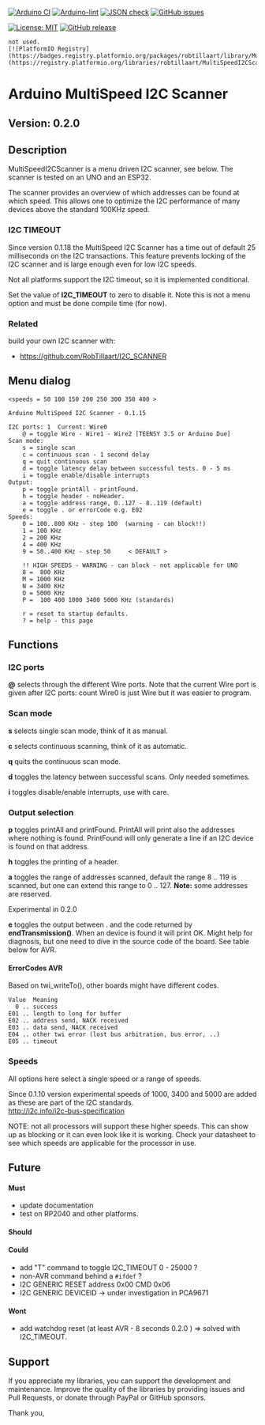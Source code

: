 

[![Arduino CI](https://github.com/RobTillaart/MultiSpeedI2CScanner/workflows/Arduino%20CI/badge.svg)](https://github.com/marketplace/actions/arduino_ci)
[![Arduino-lint](https://github.com/RobTillaart/MultiSpeedI2CScanner/actions/workflows/arduino-lint.yml/badge.svg)](https://github.com/RobTillaart/MultiSpeedI2CScanner/actions/workflows/arduino-lint.yml)
[![JSON check](https://github.com/RobTillaart/MultiSpeedI2CScanner/actions/workflows/jsoncheck.yml/badge.svg)](https://github.com/RobTillaart/MultiSpeedI2CScanner/actions/workflows/jsoncheck.yml)
[![GitHub issues](https://img.shields.io/github/issues/RobTillaart/MultiSpeedI2CScanner.svg)](https://github.com/RobTillaart/MultiSpeedI2CScanner/issues)

[![License: MIT](https://img.shields.io/badge/license-MIT-green.svg)](https://github.com/RobTillaart/MultiSpeedI2CScanner/blob/master/LICENSE)
[![GitHub release](https://img.shields.io/github/release/RobTillaart/MultiSpeedI2CScanner.svg?maxAge=3600)](https://github.com/RobTillaart/MultiSpeedI2CScanner/releases)

```
not used.
[![PlatformIO Registry](https://badges.registry.platformio.org/packages/robtillaart/library/MultiSpeedI2CScanner.svg)](https://registry.platformio.org/libraries/robtillaart/MultiSpeedI2CScanner)
```


# Arduino MultiSpeed I2C Scanner


## Version: 0.2.0


## Description

MultiSpeedI2CScanner is a menu driven I2C scanner, see below.
The scanner is tested on an UNO and an ESP32.

The scanner provides an overview of which addresses can be found 
at which speed. This allows one to optimize the I2C performance of
many devices above the standard 100KHz speed.

### I2C TIMEOUT

Since version 0.1.18 the MultiSpeed I2C Scanner has a time out
of default 25 milliseconds on the I2C transactions. 
This feature prevents locking of the I2C scanner and is large 
enough even for low I2C speeds.

Not all platforms support the I2C timeout, so it is implemented
conditional.

Set the value of **I2C_TIMEOUT** to zero to disable it.
Note this is not a menu option and must be done compile time (for now).


### Related

build your own I2C scanner with:
- https://github.com/RobTillaart/I2C_SCANNER


## Menu dialog

```
<speeds = 50 100 150 200 250 300 350 400 >

Arduino MultiSpeed I2C Scanner - 0.1.15

I2C ports: 1  Current: Wire0
	@ = toggle Wire - Wire1 - Wire2 [TEENSY 3.5 or Arduino Due]
Scan mode:
	s = single scan
	c = continuous scan - 1 second delay
	q = quit continuous scan
	d = toggle latency delay between successful tests. 0 - 5 ms
	i = toggle enable/disable interrupts
Output:
	p = toggle printAll - printFound.
	h = toggle header - noHeader.
	a = toggle address range, 0..127 - 8..119 (default)
	e = toggle . or errorCode e.g. E02
Speeds:
	0 = 100..800 KHz - step 100  (warning - can block!!)
	1 = 100 KHz
	2 = 200 KHz
	4 = 400 KHz
	9 = 50..400 KHz - step 50     < DEFAULT >

	!! HIGH SPEEDS - WARNING - can block - not applicable for UNO
	8 =  800 KHz
	M = 1000 KHz
	N = 3400 KHz
	O = 5000 KHz
	P =  100 400 1000 3400 5000 KHz (standards)

	r = reset to startup defaults.
	? = help - this page
```


## Functions

### I2C ports

**@** selects through the different Wire ports. 
Note that the current Wire port is given after I2C ports: count
Wire0 is just Wire but it was easier to program.

### Scan mode

**s** selects single scan mode, think of it as manual.

**c** selects continuous scanning, think of it as automatic.

**q** quits the continuous scan mode.

**d** toggles the latency between successful scans. 
Only needed sometimes.

**i** toggles disable/enable interrupts, use with care.


### Output selection

**p** toggles printAll and  printFound. 
PrintAll will print also the addresses where nothing is found.
PrintFound will only generate a line if an I2C device is found on that address.

**h** toggles the printing of a header.

**a** toggles the range of addresses scanned, default the range 8 .. 119 is scanned,
but one can extend this range to 0 .. 127. **Note:** some addresses are reserved.

Experimental in 0.2.0

**e** toggles the output between . and the code returned by **endTransmission()**.
When an device is found it will print OK. Might help for diagnosis, but one need
to dive in the source code of the board. See table below for AVR.

#### ErrorCodes AVR 

Based on twi_writeTo(), other boards might have different codes.

```
Value  Meaning
  0 .. success
E01 .. length to long for buffer
E02 .. address send, NACK received
E03 .. data send, NACK received
E04 .. other twi error (lost bus arbitration, bus error, ..)
E05 .. timeout
```


### Speeds

All options here select a single speed or a range of speeds.

Since 0.1.10 version experimental speeds of 1000, 3400 and 5000 are added as
these are part of the I2C standards.  
http://i2c.info/i2c-bus-specification

NOTE: not all processors will support these higher speeds. 
This can show up as blocking or it can even look like it is working.
Check your datasheet to see which speeds are applicable for the processor in use.


## Future

#### Must

- update documentation
- test on RP2040 and other platforms.

#### Should


#### Could

- add "T" command to toggle I2C_TIMEOUT 0 - 25000 ?
- non-AVR command behind a ```#ifdef``` ?
- I2C GENERIC RESET address 0x00 CMD 0x06
- I2C GENERIC DEVICEID -> under investigation in PCA9671


#### Wont

- add watchdog reset (at least AVR - 8 seconds 0.2.0 )  => solved with I2C_TIMEOUT.


## Support

If you appreciate my libraries, you can support the development and maintenance.
Improve the quality of the libraries by providing issues and Pull Requests, or
donate through PayPal or GitHub sponsors.

Thank you,

